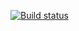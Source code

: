 [![Build status](https://ci.appveyor.com/api/projects/status/gw2g22hbk1fi4sgb?svg=true)](https://ci.appveyor.com/project/AlexandraChernova/api-homework)